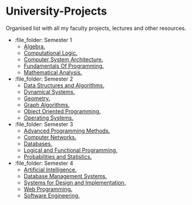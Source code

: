 # University-Projects

Organised list with all my faculty projects, lectures and other resources.

<ul>
  <li>:file_folder: Semester 1
    <ul>
      <li>
        <a href = "https://github.com/ciprianturcu/University-Projects/tree/main/Semester1/Algebra" >
          Algebra.
        </a>
      </li>
      <li>
        <a href = "https://github.com/ciprianturcu/University-Projects/tree/main/Semester1/Computational%20Logic" >
          Computational Logic.
        </a>
      </li>
      <li>
      <a href = "https://github.com/ciprianturcu/University-Projects/tree/main/Semester1/Computer%20Systems%20Architecture">
        Computer System Architecture.
      </a>
      </li>
      <li>
      <a href = "https://github.com/ciprianturcu/University-Projects/tree/main/Semester1/Fundamentals%20of%20Programming">
        Fundamentals Of Programming.
      </a>
      </li>
      <li>
      <a href = "https://github.com/ciprianturcu/University-Projects/tree/main/Semester1/Mathematical%20Analysis">
        Mathematical Analysis.
      </a>
      </li>
    </ul>
  </li>
  <li>:file_folder: Semester 2
    <ul>
      <li>
        <a href = "https://github.com/ciprianturcu/University-Projects/tree/main/Semester2/Data%20Structures%20and%20Algorithms" >
          Data Structures and Algorithms.
        </a>
      </li>
      <li>
        <a href = "https://github.com/ciprianturcu/University-Projects/tree/main/Semester2/Dynamical%20Systems" >
            Dynamical Systems.
        </a>
      </li>
      <li>
      <a href = "https://github.com/ciprianturcu/University-Projects/tree/main/Semester2/Geometry">
        Geometry.
      </a>
      </li>
      <li>
      <a href = "https://github.com/ciprianturcu/University-Projects/tree/main/Semester2/Graph%20Algorithms">
        Graph Algorithms.
      </a>
      </li>
      <li>
      <a href = "https://github.com/ciprianturcu/University-Projects/tree/main/Semester2/Object%20Oriented%20Programming">
        Object Oriented Programming.
      </a>
      </li>
      <li>
      <a href = "https://github.com/ciprianturcu/University-Projects/tree/main/Semester2/Operating%20Systems">
        Operating Systems.
      </a>
      </li>
    </ul>
  </li>
  <li>:file_folder: Semester 3
    <ul>
      <li>
        <a href = "https://github.com/ciprianturcu/University-Projects/tree/main/Semester3/Advanced%20Programming%20Methods" >
          Advanced Programming Methods.
        </a>
      </li>
      <li>
        <a href = "https://github.com/ciprianturcu/University-Projects/tree/main/Semester3/Computer%20Networks" >
          Computer Networks.
        </a>
      </li>
      <li>
      <a href = "https://github.com/ciprianturcu/University-Projects/tree/main/Semester3/Databases">
        Databases.
      </a>
      </li>
      <li>
      <a href = "https://github.com/ciprianturcu/University-Projects/tree/main/Semester3/Logical%20and%20Functional%20Programming">
        Logical and Functional Programming.
      </a>
      </li>
      <li>
      <a href = "https://github.com/ciprianturcu/University-Projects/tree/main/Semester3/Probabilities%20and%20Statistics">
        Probabilities and Statistics.
      </a>
      </li>
    </ul>
  </li>
  <li>:file_folder: Semester 4
    <ul>
      <li>
        <a href = "https://github.com/ciprianturcu/University-Projects/tree/main/Semester4/Artificial%20Intelligence" >
          Artificial Intelligence.
        </a>
      </li>
      <li>
        <a href = "https://github.com/ciprianturcu/University-Projects/tree/main/Semester4/Database%20Management%20Systems" >
          Database Management Systems.
        </a>
      </li>
      <li>
      <a href = "https://github.com/ciprianturcu/University-Projects/tree/main/Semester4/Systems%20for%20Design%20and%20Implementation">
        Systems for Design and Implementation.
      </a>
      </li>
      <li>
      <a href = "https://github.com/ciprianturcu/University-Projects/tree/main/Semester4/Web%20Programming">
        Web Programming.
      </a>
      </li>
      <li>
      <a href = "https://github.com/ciprianturcu/ISS">
        Software Engineering.
      </a>
      </li>
    </ul>
  </li>
</ul>
  
